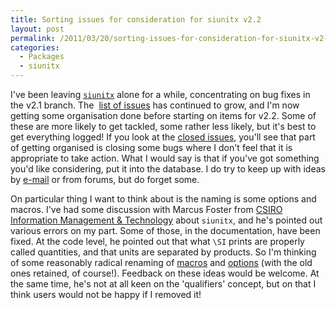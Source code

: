 ```yaml
---
title: Sorting issues for consideration for siunitx v2.2
layout: post
permalink: /2011/03/20/sorting-issues-for-consideration-for-siunitx-v2-2/
categories:
  - Packages
  - siunitx
---
```

I've been leaving [`siunitx`](https://ctan.org/pkg/siunitx) alone for a while, concentrating on bug fixes in the v2.1 branch. The  [list of issues](https://github.com/josephwright/siunitx/issues?status=open) has continued to grow, and I'm now getting some organisation done before starting on items for v2.2. Some of these are more likely to get tackled, some rather less likely, but it's best to get everything logged! If you look at the [closed issues](https://github.com/josephwright/siunitx/issues?status=closed), you'll see that part of getting organised is closing some bugs where I don't feel that it is appropriate to take action. What I would say is that if you've got something you'd like considering, put it into the database. I do try to keep up with ideas by [e-mail](mailto:joseph.wright@morningstar2.co.uk) or from forums, but do forget some.

On particular thing I want to think about is the naming is some options and macros. I've had some discussion with Marcus Foster from [CSIRO Information Management &amp; Technology](http://www.csiro.au/) about `siunitx`, and he's pointed out various errors on my part. Some of those, in the documentation, have been fixed. At the code level, he pointed out that what `\SI` prints are properly called quantities, and that units are separated by products. So I'm thinking of some reasonably radical renaming of [macros](https://github.com/josephwright/siunitx/issue/116/) and [options](https://github.com/josephwright/siunitx/issue/115/) (with the old ones retained, of course!). Feedback on these ideas would be welcome. At the same time, he's not at all keen on the 'qualifiers' concept, but on that I think users would not be happy if I removed it!
